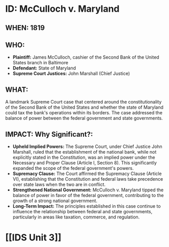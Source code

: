 # ID: McCulloch v. Maryland 

## WHEN: 1819

## WHO: 
* **Plaintiff:** James McCulloch, cashier of the Second Bank of the United States branch in Baltimore
* **Defendant:** State of Maryland 
* **Supreme Court Justices:**  John Marshall (Chief Justice)

## WHAT: 
A landmark Supreme Court case that centered around the constitutionality of the Second Bank of the United States and whether the state of Maryland could tax the bank's operations within its borders. The case addressed the balance of power between the federal government and state governments. 

## IMPACT: Why Significant?: 

* **Upheld Implied Powers:** The Supreme Court, under Chief Justice John Marshall, ruled that the establishment of the national bank, while not explicitly stated in the Constitution, was an implied power under the Necessary and Proper Clause (Article I, Section 8). This significantly expanded the scope of the federal government's powers.
* **Supremacy Clause:** The Court affirmed the Supremacy Clause (Article VI), establishing that the Constitution and federal laws take precedence over state laws when the two are in conflict. 
* **Strengthened National Government:**  McCulloch v. Maryland tipped the balance of power in favor of the federal government, contributing to the growth of a strong national government. 
* **Long-Term Impact:**  The principles established in this case continue to influence the relationship between federal and state governments, particularly in areas like taxation, commerce, and regulation. 

# [[IDS Unit 3]]